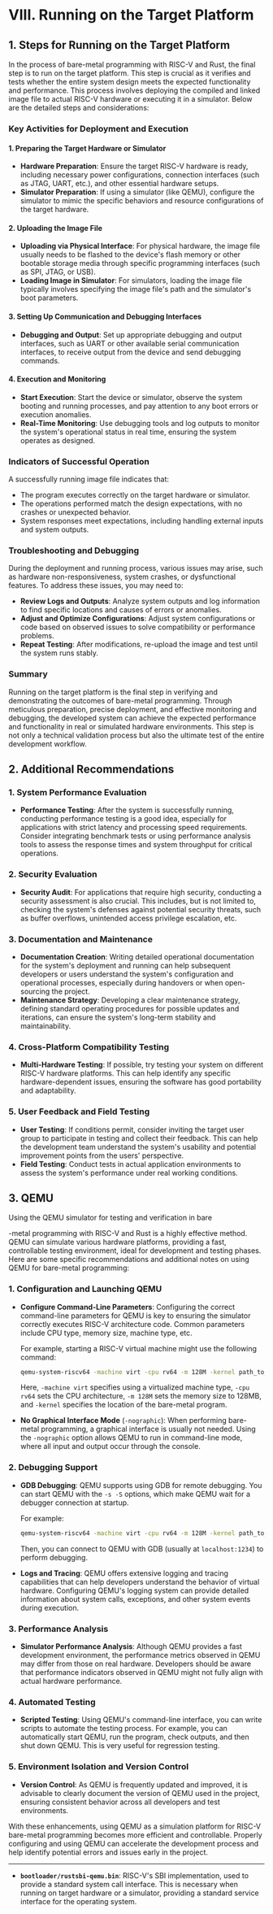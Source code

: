 # VIII. Running on the Target Platform

## 1. Steps for Running on the Target Platform

In the process of bare-metal programming with RISC-V and Rust, the final step is to run on the target platform. This step is crucial as it verifies and tests whether the entire system design meets the expected functionality and performance. This process involves deploying the compiled and linked image file to actual RISC-V hardware or executing it in a simulator. Below are the detailed steps and considerations:

### Key Activities for Deployment and Execution

#### 1. **Preparing the Target Hardware or Simulator**

   - **Hardware Preparation**: Ensure the target RISC-V hardware is ready, including necessary power configurations, connection interfaces (such as JTAG, UART, etc.), and other essential hardware setups.
   - **Simulator Preparation**: If using a simulator (like QEMU), configure the simulator to mimic the specific behaviors and resource configurations of the target hardware.

#### 2. **Uploading the Image File**

   - **Uploading via Physical Interface**: For physical hardware, the image file usually needs to be flashed to the device's flash memory or other bootable storage media through specific programming interfaces (such as SPI, JTAG, or USB).
   - **Loading Image in Simulator**: For simulators, loading the image file typically involves specifying the image file's path and the simulator's boot parameters.

#### 3. **Setting Up Communication and Debugging Interfaces**

   - **Debugging and Output**: Set up appropriate debugging and output interfaces, such as UART or other available serial communication interfaces, to receive output from the device and send debugging commands.

#### 4. **Execution and Monitoring**

   - **Start Execution**: Start the device or simulator, observe the system booting and running processes, and pay attention to any boot errors or execution anomalies.
   - **Real-Time Monitoring**: Use debugging tools and log outputs to monitor the system's operational status in real time, ensuring the system operates as designed.

### Indicators of Successful Operation

A successfully running image file indicates that:

   - The program executes correctly on the target hardware or simulator.
   - The operations performed match the design expectations, with no crashes or unexpected behavior.
   - System responses meet expectations, including handling external inputs and system outputs.

### Troubleshooting and Debugging

During the deployment and running process, various issues may arise, such as hardware non-responsiveness, system crashes, or dysfunctional features. To address these issues, you may need to:

   - **Review Logs and Outputs**: Analyze system outputs and log information to find specific locations and causes of errors or anomalies.
   - **Adjust and Optimize Configurations**: Adjust system configurations or code based on observed issues to solve compatibility or performance problems.
   - **Repeat Testing**: After modifications, re-upload the image and test until the system runs stably.

### Summary

Running on the target platform is the final step in verifying and demonstrating the outcomes of bare-metal programming. Through meticulous preparation, precise deployment, and effective monitoring and debugging, the developed system can achieve the expected performance and functionality in real or simulated hardware environments. This step is not only a technical validation process but also the ultimate test of the entire development workflow.

## 2. Additional Recommendations

### 1. **System Performance Evaluation**

   - **Performance Testing**: After the system is successfully running, conducting performance testing is a good idea, especially for applications with strict latency and processing speed requirements. Consider integrating benchmark tests or using performance analysis tools to assess the response times and system throughput for critical operations.

### 2. **Security Evaluation**

   - **Security Audit**: For applications that require high security, conducting a security assessment is also crucial. This includes, but is not limited to, checking the system's defenses against potential security threats, such as buffer overflows, unintended access privilege escalation, etc.

### 3. **Documentation and Maintenance**

   - **Documentation Creation**: Writing detailed operational documentation for the system's deployment and running can help subsequent developers or users understand the system's configuration and operational processes, especially during handovers or when open-sourcing the project.
   - **Maintenance Strategy**: Developing a clear maintenance strategy, defining standard operating procedures for possible updates and iterations, can ensure the system's long-term stability and maintainability.

### 4. **Cross-Platform Compatibility Testing**

   - **Multi-Hardware Testing**: If possible, try testing your system on different RISC-V hardware platforms. This can help identify any specific hardware-dependent issues, ensuring the software has good portability and adaptability.

### 5. **User Feedback and Field Testing**

   - **User Testing**: If conditions permit, consider inviting the target user group to participate in testing and collect their feedback. This can help the development team understand the system's usability and potential improvement points from the users' perspective.
   - **Field Testing**: Conduct tests in actual application environments to assess the system's performance under real working conditions.

## 3. QEMU

Using the QEMU simulator for testing and verification in bare

-metal programming with RISC-V and Rust is a highly effective method. QEMU can simulate various hardware platforms, providing a fast, controllable testing environment, ideal for development and testing phases. Here are some specific recommendations and additional notes on using QEMU for bare-metal programming:

### 1. **Configuration and Launching QEMU**

- **Configure Command-Line Parameters**: Configuring the correct command-line parameters for QEMU is key to ensuring the simulator correctly executes RISC-V architecture code. Common parameters include CPU type, memory size, machine type, etc.

  For example, starting a RISC-V virtual machine might use the following command:

  ```bash
  qemu-system-riscv64 -machine virt -cpu rv64 -m 128M -kernel path_to_your_binary.elf -nographic
  ```

  Here, `-machine virt` specifies using a virtualized machine type, `-cpu rv64` sets the CPU architecture, `-m 128M` sets the memory size to 128MB, and `-kernel` specifies the location of the bare-metal program.

- **No Graphical Interface Mode** (`-nographic`): When performing bare-metal programming, a graphical interface is usually not needed. Using the `-nographic` option allows QEMU to run in command-line mode, where all input and output occur through the console.

### 2. **Debugging Support**

- **GDB Debugging**: QEMU supports using GDB for remote debugging. You can start QEMU with the `-s -S` options, which make QEMU wait for a debugger connection at startup.

  For example:

  ```bash
  qemu-system-riscv64 -machine virt -cpu rv64 -m 128M -kernel path_to_your_binary.elf -nographic -s -S
  ```

  Then, you can connect to QEMU with GDB (usually at `localhost:1234`) to perform debugging.

- **Logs and Tracing**: QEMU offers extensive logging and tracing capabilities that can help developers understand the behavior of virtual hardware. Configuring QEMU's logging system can provide detailed information about system calls, exceptions, and other system events during execution.

### 3. **Performance Analysis**

- **Simulator Performance Analysis**: Although QEMU provides a fast development environment, the performance metrics observed in QEMU may differ from those on real hardware. Developers should be aware that performance indicators observed in QEMU might not fully align with actual hardware performance.

### 4. **Automated Testing**

- **Scripted Testing**: Using QEMU's command-line interface, you can write scripts to automate the testing process. For example, you can automatically start QEMU, run the program, check outputs, and then shut down QEMU. This is very useful for regression testing.

### 5. **Environment Isolation and Version Control**

- **Version Control**: As QEMU is frequently updated and improved, it is advisable to clearly document the version of QEMU used in the project, ensuring consistent behavior across all developers and test environments.

With these enhancements, using QEMU as a simulation platform for RISC-V bare-metal programming becomes more efficient and controllable. Properly configuring and using QEMU can accelerate the development process and help identify potential errors and issues early in the project.

---

- **`bootloader/rustsbi-qemu.bin`**: RISC-V's SBI implementation, used to provide a standard system call interface. This is necessary when running on target hardware or a simulator, providing a standard service interface for the operating system.
